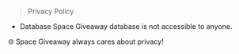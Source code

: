 > Privacy Policy
- Database 
Space Giveaway database is not accessible to anyone. 

🌐 Space Giveaway always cares about privacy! 
